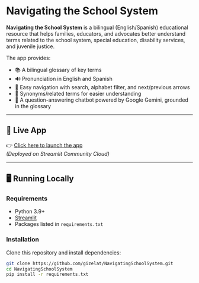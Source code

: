 # Navigating the School System

**Navigating the School System** is a bilingual (English/Spanish) educational resource that helps families, educators, and advocates better understand terms related to the school system, special education, disability services, and juvenile justice.

The app provides:
- 📚 A bilingual glossary of key terms  
- 🔊 Pronunciation in English and Spanish  
- 🔄 Easy navigation with search, alphabet filter, and next/previous arrows  
- 🧩 Synonyms/related terms for easier understanding  
- 🤖 A question-answering chatbot powered by Google Gemini, grounded in the glossary  

---

## 🚀 Live App
👉 [Click here to launch the app](https://navigatingschoolsystem-gizelat.streamlit.app)  
*(Deployed on Streamlit Community Cloud)*

---

## 🖥️ Running Locally

### Requirements
- Python 3.9+
- [Streamlit](https://streamlit.io/)
- Packages listed in `requirements.txt`

### Installation
Clone this repository and install dependencies:

```bash
git clone https://github.com/gizelat/NavigatingSchoolSystem.git
cd NavigatingSchoolSystem
pip install -r requirements.txt
